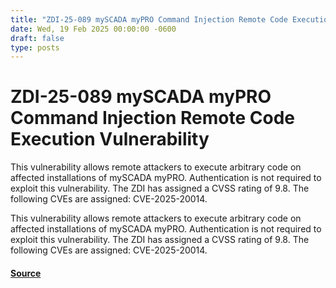 ```yaml
---
title: "ZDI-25-089 mySCADA myPRO Command Injection Remote Code Execution Vulnerability"
date: Wed, 19 Feb 2025 00:00:00 -0600
draft: false
type: posts
---
```

# ZDI-25-089 mySCADA myPRO Command Injection Remote Code Execution Vulnerability





This vulnerability allows remote attackers to execute arbitrary code on affected installations of mySCADA myPRO. Authentication is not required to exploit this vulnerability. The ZDI has assigned a CVSS rating of 9.8. The following CVEs are assigned: CVE-2025-20014.

This vulnerability allows remote attackers to execute arbitrary code on affected installations of mySCADA myPRO. Authentication is not required to exploit this vulnerability. The ZDI has assigned a CVSS rating of 9.8. The following CVEs are assigned: CVE-2025-20014.

#### [Source](http://www.zerodayinitiative.com/advisories/ZDI-25-089/)

